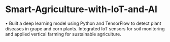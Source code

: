 # Smart-Agriculture-with-IoT-and-AI
•	Built a deep learning model using Python and TensorFlow to detect plant diseases in grape and corn plants. Integrated IoT sensors for soil monitoring and applied vertical farming for sustainable agriculture. 
